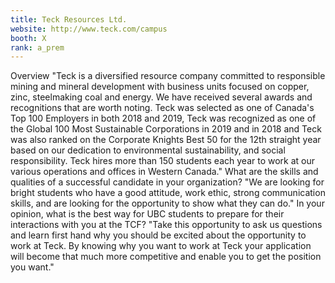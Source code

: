 ```yaml
---
title: Teck Resources Ltd.
website: http://www.teck.com/campus
booth: X
rank: a_prem
---
```

Overview
"Teck is a diversified resource company committed to responsible mining and mineral development with business units focused on copper, zinc, steelmaking coal and energy.
We have received several awards and recognitions that are worth noting. Teck was selected as one of Canada's Top 100 Employers in both 2018 and 2019, Teck was recognized as one of the Global 100 Most Sustainable Corporations in 2019 and in 2018 and Teck was also ranked on the Corporate Knights Best 50 for the 12th straight year based on our dedication to environmental sustainability, and social responsibility.
Teck hires more than 150 students each year to work at our various operations and offices in Western Canada."
What are the skills and qualities of a successful candidate in your organization?
"We are looking for bright students who have a good attitude, work ethic, strong communication skills, and are looking for the opportunity to show what they can do."
In your opinion, what is the best way for UBC students to prepare for their interactions with you at the TCF?
"Take this opportunity to ask us questions and learn first hand why you should be excited about the opportunity to work at Teck.
By knowing why you want to work at Teck your application will become that much more competitive and enable you to get the position you want."
